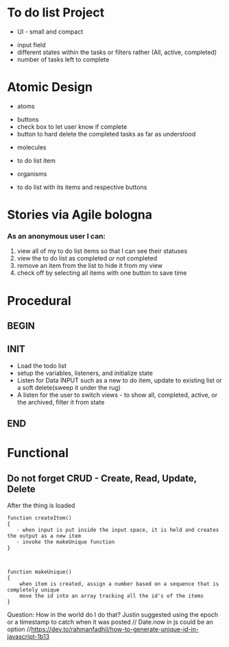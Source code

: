 # To do list Project

* UI - small and compact
 - input field
 - different states within the tasks or filters rather (All, active, completed)
 - number of tasks left to complete

# Atomic Design

- atoms
 * buttons
 * check box to let user know if complete
 * button to hard delete the completed tasks as far as understood

- molecules 
 * to do list item

- organisms
 * to do list with its items and respective buttons

# Stories via Agile bologna


### As an anonymous user I can:
 1. view all of my to do list items so that I can see their statuses
 2. view the to do list as completed or not completed
 3. remove an item from the list to hide it from my view
 4. check off by selecting all items with one button to save time

# Procedural 

 ## BEGIN
 ## INIT 
  - Load the todo list
  - setup the variables, listeners, and initialize state
  - Listen for Data INPUT such as a new to do item, update to existing list or a soft delete(sweep it under the rug)
  - A listen for the user to switch views - to show all, completed, active, or the archived, filter it from state

## END

# Functional
## Do not forget CRUD - Create, Read, Update, Delete

After the thing is loaded

```
function createItem()
{
   - when input is put inside the input space, it is held and creates the output as a new item
   - invoke the makeUnique function
}



function makeUnique()
{
    when item is created, assign a number based on a sequence that is completely unique
    move the id into an array tracking all the id's of the items
}
``` 
Question: How in the world do I do that? Justin suggested using the epoch or a timestamp to catch when it was posted
// Date.now in js could be an option 
//https://dev.to/rahmanfadhil/how-to-generate-unique-id-in-javascript-1b13